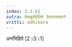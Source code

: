 ```yaml
---
index: 2.3.61
sutra: प्रेष्यब्रुवोर्हविषो देवतासम्प्रदाने
vritti: adhikara
---
```


 अनभिहिते [2।3।1] 